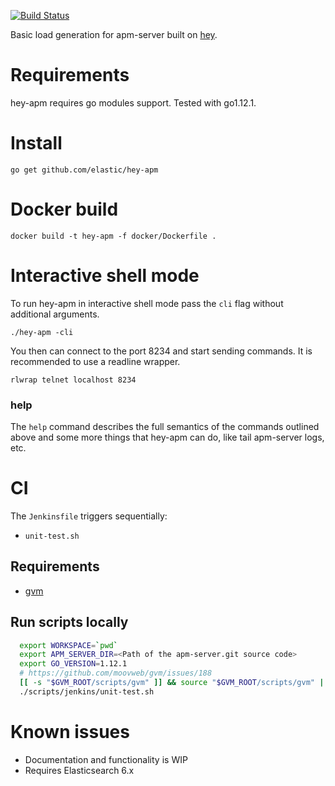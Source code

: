 [![Build Status](https://apm-ci.elastic.co/buildStatus/icon?job=apm-server/apm-hey-test-mbp/master)](https://apm-ci.elastic.co/job/apm-server/job/apm-hey-test-mbp/job/master)

Basic load generation for apm-server built on [hey](https://github.com/rakyll/hey).

# Requirements

hey-apm requires go modules support.  Tested with go1.12.1.

# Install

```
go get github.com/elastic/hey-apm
```

# Docker build

```
docker build -t hey-apm -f docker/Dockerfile .
```

# Interactive shell mode

To run hey-apm in interactive shell mode pass the `cli` flag without additional arguments.

```
./hey-apm -cli
```

You then can connect to the port 8234 and start sending commands. It is recommended to use a readline wrapper.

```
rlwrap telnet localhost 8234
```

### help

The `help` command describes the full semantics of the commands outlined above and some more things that hey-apm can do, like tail apm-server logs, etc.

# CI

The `Jenkinsfile` triggers sequentially:

- `unit-test.sh`

## Requirements
- [gvm](https://github.com/moovweb/gvm)

## Run scripts locally

```bash
  export WORKSPACE=`pwd`
  export APM_SERVER_DIR=<Path of the apm-server.git source code>
  export GO_VERSION=1.12.1
  # https://github.com/moovweb/gvm/issues/188
  [[ -s "$GVM_ROOT/scripts/gvm" ]] && source "$GVM_ROOT/scripts/gvm" || true
  ./scripts/jenkins/unit-test.sh
```

# Known issues

* Documentation and functionality is WIP
* Requires Elasticsearch 6.x
